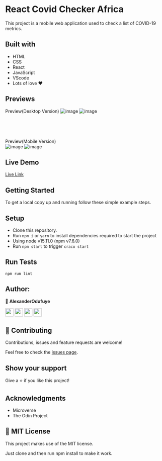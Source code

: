 # React Covid Checker Africa
This project is a mobile web application used to check a list of COVID-19 metrics.


## Built with

- HTML
- CSS
- React
- JavaScript
- VScode
- Lots of love :heart:


## Previews


Preview(Desktop Version)
![image](https://user-images.githubusercontent.com/60612329/144202435-ba3ce0bf-0a43-44bf-8cd6-117316fd8117.png)
![image](https://user-images.githubusercontent.com/60612329/144202521-e65fbff5-77fa-488d-b9c8-6f2cc3f5fbb1.png)

<br/>
<br/>
<br/>

Preview(Mobile Version)
<br/>
![image](https://user-images.githubusercontent.com/60612329/144202712-7a45ad1a-0a25-456d-9a24-fb8270e8a18b.png)
![image](https://user-images.githubusercontent.com/60612329/144202775-8cae61d8-d4b4-446f-b83e-5cd8f0c49a01.png)



## Live Demo

[Live Link](https://deploy-preview-3--eloquent-leavitt-8c9f5c.netlify.app/)


## Getting Started

To get a local copy up and running follow these simple example steps.

## Setup

- Clone this repository. 
- Run ``npm i`` or ``yarn`` to install dependencies required to start the project
- Using node v15.11.0 (npm v7.6.0) 
- Run ``npm start`` to trigger ``craco start``

## Run Tests

```
npm run lint
```

## Author:

👤 **AlexanderOdufuye**

[<code><img height="26" src="https://cdn.iconscout.com/icon/free/png-256/github-153-675523.png"></code>](https://github.com/alexander16108)
[<code><img height="26" src="https://upload.wikimedia.org/wikipedia/sco/thumb/9/9f/Twitter_bird_logo_2012.svg/1200px-Twitter_bird_logo_2012.svg.png"></code>](https://twitter.com/alexanderodufuye)
[<code><img height="26" src="https://upload.wikimedia.org/wikipedia/commons/thumb/c/c9/Linkedin.svg/1200px-Linkedin.svg.png"></code>](https://www.linkedin.com/in/coderrex/)
 <a href="mailto:alexandermayowa05@gmail.com?subject=Sup Niko?"><img height="26" src="https://cdn.worldvectorlogo.com/logos/official-gmail-icon-2020-.svg"></a>
 

## 🤝 Contributing

Contributions, issues and feature requests are welcome!

Feel free to check the [issues page](https://github.com/nikoescobal/members-only/issues).

## Show your support

Give a ⭐️ if you like this project!

## Acknowledgments

- Microverse
- The Odin Project

## 📝 MIT License

This project makes use of the MIT license.

Just clone and then run npm install to make it work.
